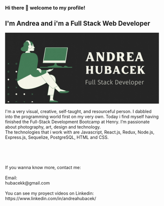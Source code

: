 ### Hi there 👋 welcome to my profile!

## I'm Andrea and i'm a Full Stack Web Developer


![img](/images/andreahubacek.jpeg)

I'm a very visual, creative, self-taught, and resourceful person.
I dabbled into the programming world first on my very own. Today i find myself having finished the Full-Stack Development Bootcamp at Henry.
I’m passionate about photography, art, design and technology.
<br>
The technologies that i work with are Javascript, React.js, Redux, Node.js, Express.js, Sequelize, PostgreSQL, HTML and CSS.

<br>
<br>
<br>
<br>
If you wanna know more, contact me:
<br>
<br>
Email:
<br>
hubacekk@gmail.com
<br>
<br>
You can see my proyect videos on Linkedin:
<br>
https://www.linkedin.com/in/andreahubacek/
